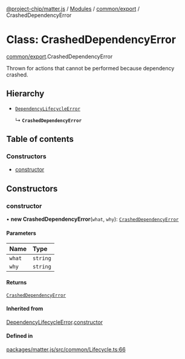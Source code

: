 [@project-chip/matter.js](../README.md) / [Modules](../modules.md) / [common/export](../modules/common_export.md) / CrashedDependencyError

# Class: CrashedDependencyError

[common/export](../modules/common_export.md).CrashedDependencyError

Thrown for actions that cannot be performed because dependency crashed.

## Hierarchy

- [`DependencyLifecycleError`](common_export.DependencyLifecycleError.md)

  ↳ **`CrashedDependencyError`**

## Table of contents

### Constructors

- [constructor](common_export.CrashedDependencyError.md#constructor)

## Constructors

### constructor

• **new CrashedDependencyError**(`what`, `why`): [`CrashedDependencyError`](common_export.CrashedDependencyError.md)

#### Parameters

| Name | Type |
| :------ | :------ |
| `what` | `string` |
| `why` | `string` |

#### Returns

[`CrashedDependencyError`](common_export.CrashedDependencyError.md)

#### Inherited from

[DependencyLifecycleError](common_export.DependencyLifecycleError.md).[constructor](common_export.DependencyLifecycleError.md#constructor)

#### Defined in

[packages/matter.js/src/common/Lifecycle.ts:66](https://github.com/project-chip/matter.js/blob/5f71eedebdb9fa54338bde320c311bb359b7455d/packages/matter.js/src/common/Lifecycle.ts#L66)
